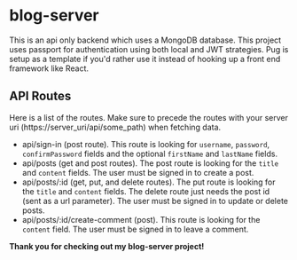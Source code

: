 # blog-server

This is an api only backend which uses a MongoDB database. This project uses passport for authentication using both local and JWT strategies. Pug is setup as a template if you'd rather use it instead of hooking up a front end framework like React.

## API Routes

Here is a list of the routes. Make sure to precede the routes with your server uri (https://server_uri/api/some_path) when fetching data.

- api/sign-in (post route). This route is looking for `username`, `password`, `confirmPassword` fields and the optional `firstName` and `lastName` fields.
- api/posts (get and post routes). The post route is looking for the `title` and `content` fields. The user must be signed in to create a post.
- api/posts/:id (get, put, and delete routes). The put route is looking for the `title` and `content` fields. The delete route just needs the post id (sent as a url parameter). The user must be signed in to update or delete posts.
- api/posts/:id/create-comment (post). This route is looking for the `content` field. The user must be signed in to leave a comment.

**Thank you for checking out my blog-server project!**